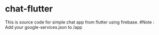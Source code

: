 # chat-flutter
This is source code for simple chat app from flutter using firebase. 
#Note : Add your google-services.json to <project>/app 